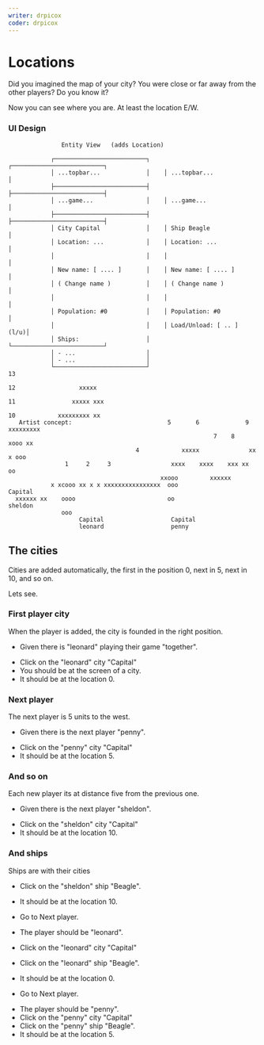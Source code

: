 ```yaml
---
writer: drpicox
coder: drpicox
---
```

# Locations

Did you imagined the map of your city?
You were close or far away from the other players?
Do you know it?

Now you can see where you are.
At least the location E/W.

### UI Design

```                                                                                
               Entity View   (adds Location)

            ┌──────────────────────────┐    ┌──────────────────────────┐
            │ ...topbar...             │    │ ...topbar...             │
            ├──────────────────────────┤    ├──────────────────────────┤
            │ ...game...               │    │ ...game...               │
            ├──────────────────────────┤    ├──────────────────────────┤
            │ City Capital             │    │ Ship Beagle              │
            │ Location: ...            │    │ Location: ...            │
            │                          │    │                          │
            │ New name: [ .... ]       │    │ New name: [ .... ]       │
            │ ( Change name )          │    │ ( Change name )          │
            │                          │    │                          │
            │ Population: #0           │    │ Population: #0           │
            │                          │    │ Load/Unload: [ .. ] (l/u)│
            │ Ships:                   │    └──────────────────────────┘
            │ - ...                    │    
            │ - ...                    │
            └──────────────────────────┘                                                     13
                                                                                     12                  xxxxx
                                                                               11                xxxxx xxx
                                                                        10            xxxxxxxxx xx
   Artist concept:                           5       6             9          xxxxxxxxx
                                                          7    8        xooo xx
                                    4            xxxxx              xx x ooo
                1     2     3                 xxxx    xxxx    xxx xx     oo
                                           xxooo         xxxxxx
            x xcooo xx x x xxxxxxxxxxxxxxxx  ooo                         Capital
  xxxxxx xx    oooo                          oo                          sheldon
               ooo
                    Capital                   Capital
                    leonard                   penny                                                                                                                                                      
```                                                                 

## The cities

Cities are added automatically,
the first in the position 0, next in 5, next in 10,
and so on.

Lets see.

### First player city

When the player is added, the city is founded in the right position.

 * Given there is "leonard" playing their game "together".
 <!-- SNAPSHOT status=200 -->  
 * Click on the "leonard" city "Capital"
 * You should be at the screen of a city.
 * It should be at the location 0.

### Next player

The next player is 5 units to the west.

 * Given there is the next player "penny".
 <!-- SNAPSHOT status=200 -->
 * Click on the "penny" city "Capital"
 * It should be at the location 5.

### And so on

Each new player its at distance five from the previous one.

 * Given there is the next player "sheldon".
 <!-- SNAPSHOT status=200 -->
 * Click on the "sheldon" city "Capital"
 * It should be at the location 10.

### And ships

Ships are with their cities

 * Click on the "sheldon" ship "Beagle".
 * It should be at the location 10.

 * Go to Next player.
 <!-- SNAPSHOT status=200 -->
 * The player should be "leonard".
 * Click on the "leonard" city "Capital"
 * Click on the "leonard" ship "Beagle".
 * It should be at the location 0.
 
 * Go to Next player.
 <!-- SNAPSHOT status=200 -->
 * The player should be "penny".
 * Click on the "penny" city "Capital"
 * Click on the "penny" ship "Beagle".
 * It should be at the location 5.


